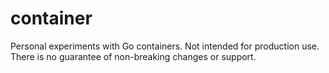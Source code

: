 # container
Personal experiments with Go containers. Not intended for production use. There is no guarantee of non-breaking changes or support.
